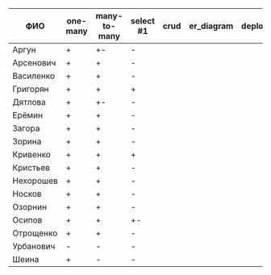 | **ФИО**     | one-many | many-to-many | select #1 | crud | er_diagram | deploy |
|-------------|----------|--------------|-----------|------|------------|--------|
| Аргун       | +        | +-           | -         |      |            |        |
| Арсенович   | +        | +            | -         |      |            |        |
| Василенко   | +        | +            | -         |      |            |        |
| Григорян    | +        | +            | +         |      |            |        |
| Дятлова     | +        | +-           | -         |      |            |        |
| Ерёмин      | +        | +            | -         |      |            |        |
| Загора      | +        | +            | -         |      |            |        |
| Зорина      | +        | +            | -         |      |            |        |
| Кривенко    | +        | +            | +         |      |            |        |
| Кристьев    | +        | +            | -         |      |            |        |
| Нехорошев   | +        | +            | -         |      |            |        |
| Носков      | +        | +            | -         |      |            |        |
| Озорнин     | +        | +            | -         |      |            |        |
| Осипов      | +        | +            | +-        |      |            |        |
| Отрощенко   | +        | +            | -         |      |            |        |
| Урбанович   | -        | -            | -         |      |            |        |
| Шеина       | +        | -            | -         |      |            |        |
